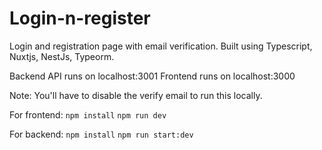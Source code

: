 # Login-n-register
Login and registration page with email verification. Built using Typescript, Nuxtjs, NestJs, Typeorm.

Backend API runs on localhost:3001
Frontend runs on localhost:3000

Note: You'll have to disable the verify email to run this locally.

For frontend: 
`npm install`
`npm run dev`

For backend:
`npm install`
`npm run start:dev`

